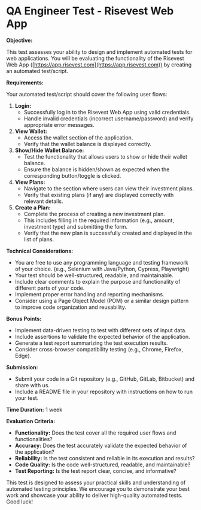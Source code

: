 # QA Engineer Test - Risevest Web App

**Objective:**

This test assesses your ability to design and implement automated tests for web applications. You will be evaluating the functionality of the Risevest Web App ([https://app.risevest.com](https://app.risevest.com)) by creating an automated test/script.

**Requirements:**

Your automated test/script should cover the following user flows:

1. **Login:**
    - Successfully log in to the Risevest Web App using valid credentials.
    - Handle invalid credentials (incorrect username/password) and verify appropriate error messages.
2. **View Wallet:**
    - Access the wallet section of the application.
    - Verify that the wallet balance is displayed correctly.
3. **Show/Hide Wallet Balance:**
    - Test the functionality that allows users to show or hide their wallet balance.
    - Ensure the balance is hidden/shown as expected when the corresponding button/toggle is clicked.
4. **View Plans:**
    - Navigate to the section where users can view their investment plans.
    - Verify that existing plans (if any) are displayed correctly with relevant details.
5. **Create a Plan:**
    - Complete the process of creating a new investment plan.
    - This includes filling in the required information (e.g., amount, investment type) and submitting the form.
    - Verify that the new plan is successfully created and displayed in the list of plans.

**Technical Considerations:**

- You are free to use any programming language and testing framework of your choice. (e.g., Selenium with Java/Python, Cypress, Playwright)
- Your test should be well-structured, readable, and maintainable.
- Include clear comments to explain the purpose and functionality of different parts of your code.
- Implement proper error handling and reporting mechanisms.
- Consider using a Page Object Model (POM) or a similar design pattern to improve code organization and reusability.

**Bonus Points:**

- Implement data-driven testing to test with different sets of input data.
- Include assertions to validate the expected behavior of the application.
- Generate a test report summarizing the test execution results.
- Consider cross-browser compatibility testing (e.g., Chrome, Firefox, Edge).

**Submission:**

- Submit your code in a Git repository (e.g., GitHub, GitLab, Bitbucket) and share with us.
- Include a README file in your repository with instructions on how to run your test.

**Time Duration:** 1 week

**Evaluation Criteria:**

- **Functionality:** Does the test cover all the required user flows and functionalities?
- **Accuracy:** Does the test accurately validate the expected behavior of the application?
- **Reliability:** Is the test consistent and reliable in its execution and results?
- **Code Quality:** Is the code well-structured, readable, and maintainable?
- **Test Reporting:** Is the test report clear, concise, and informative?

This test is designed to assess your practical skills and understanding of automated testing principles. We encourage you to demonstrate your best work and showcase your ability to deliver high-quality automated tests. Good luck!
